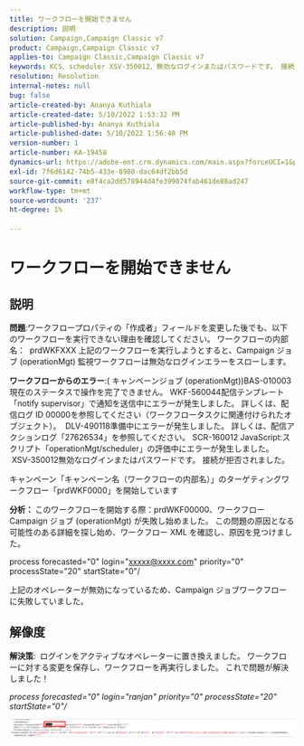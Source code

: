 ```yaml
---
title: ワークフローを開始できません
description: 説明
solution: Campaign,Campaign Classic v7
product: Campaign,Campaign Classic v7
applies-to: Campaign Classic,Campaign Classic v7
keywords: KCS、scheduler XSV-350012、無効なログインまたはパスワードです。 接続が拒否されました。
resolution: Resolution
internal-notes: null
bug: false
article-created-by: Ananya Kuthiala
article-created-date: 5/10/2022 1:53:32 PM
article-published-by: Ananya Kuthiala
article-published-date: 5/10/2022 1:56:40 PM
version-number: 1
article-number: KA-19458
dynamics-url: https://adobe-ent.crm.dynamics.com/main.aspx?forceUCI=1&pagetype=entityrecord&etn=knowledgearticle&id=28ed9290-68d0-ec11-a7b5-0022480a8e40
exl-id: 7f6d6142-74b5-433e-8988-dac64df2bb5d
source-git-commit: e8f4ca2dd578944d4fe399074fab461de88ad247
workflow-type: tm+mt
source-wordcount: '237'
ht-degree: 1%

---
```


# ワークフローを開始できません

## 説明


<b>問題</b>:ワークフロープロパティの「作成者」フィールドを変更した後でも、以下のワークフローを実行できない理由を確認してください。 ワークフローの内部名：  prdWKFXXX 上記のワークフローを実行しようとすると、Campaign ジョブ (operationMgt) 監視ワークフローは無効なログインエラーをスローします。

<b>ワークフローからのエラー</b>:( キャンペーンジョブ (operationMgt))BAS-010003現在のステータスで操作を完了できません。
WKF-560044配信テンプレート「notify supervisor」で通知を送信中にエラーが発生しました。 詳しくは、配信ログ ID 00000を参照してください（ワークフロータスクに関連付けられたオブジェクト）。
 DLV-490118準備中にエラーが発生しました。 詳しくは、配信アクションログ「27626534」を参照してください。
SCR-160012 JavaScript:スクリプト「operationMgt/scheduler」の評価中にエラーが発生しました。
 XSV-350012無効なログインまたはパスワードです。 接続が拒否されました。

キャンペーン「キャンペーン名（ワークフローの内部名）」のターゲティングワークフロー「prdWKF0000」を開始しています



<b>分析： </b>
このワークフローを開始する際：prdWKF00000、ワークフロー Campaign ジョブ (operationMgt) が失敗し始めました。
この問題の原因となる可能性のある詳細を探し始め、ワークフロー XML を確認し、原因を見つけました。

process forecasted=&quot;0&quot; login=&quot;xxxxx@xxxx.com&quot; priority=&quot;0&quot; processState=&quot;20&quot; startState=&quot;0&quot;/

上記のオペレーターが無効になっているため、Campaign ジョブワークフローに失敗していました。


## 解像度


<b>解決策</b>:  ログインをアクティブなオペレーターに置き換えました。 ワークフローに対する変更を保存し、ワークフローを再実行しました。 これで問題が解決しました！

*process forecasted=&quot;0&quot; login=&quot;ranjan&quot; priority=&quot;0&quot;*
*processState=&quot;20&quot; startState=&quot;0&quot;/*



![](assets/852729f9-68d0-ec11-a7b5-0022480a8e40.png)
